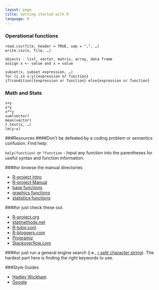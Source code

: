 ```yaml
---
layout: page
title: Getting started with R
language: R
---
```


### Operational functions

```
read.csv(file, header = TRUE, sep = ",", …)
write.csv(x, file, …) 

objects - list, vector, matrix, array, data frame
assign x <- value and x = value

subset(x, subset expression, …)
for (i in x:y){expression or function}
if(condition){expression or function} else{expression or function}
```

### Math and Stats
```
x+y
x*y
x**y
sum(vector)
mean(vector)
t.test(x, …)
lm(y~x)
```


###Resources
####Don’t be defeated by a coding problem or semantics confusion. Find help:

`help(function)` or `?function` - Input any function into the parentheses for useful syntax and function information. 

####or browse the manual directories

- [R-project Intro](http://cran.r-project.org/doc/manuals/R-intro.html)
- [R-project Manual](http://stat.ethz.ch/R-manual/R-devel/library/)
- [base functions](http://stat.ethz.ch/R-manual/R-devel/library/base/html/) 
- [graphics functions](http://stat.ethz.ch/R-manual/R-devel/library/graphics/html/) 
- [statistics functions](http://stat.ethz.ch/R-manual/R-devel/library/statistics/html)

####or just check these out.
- [R-project.org](http://www.r-project.org/)
- [statmethods.net](http://www.statmethods.net/)
- [R-tutor.com](http://www.r-tutor.com/)
- [R-bloggers.com](http://www.r-bloggers.com/)
- [Programiz](http://www.programiz.com/r-programming)
- [Stackoverflow.com](http://stackoverflow.com/)

####or just run a general engine search (i.e., [r split character string](https://duckduckgo.com/?q=r+split+character+string&t=ffsb&ia=qa)).
The hardest part here is finding the right keywords to use.

###Style Guides
- [Hadley Wickham](http://r-pkgs.had.co.nz/style.html)
- [Google](https://google-styleguide.googlecode.com/svn/trunk/Rguide.xml)

